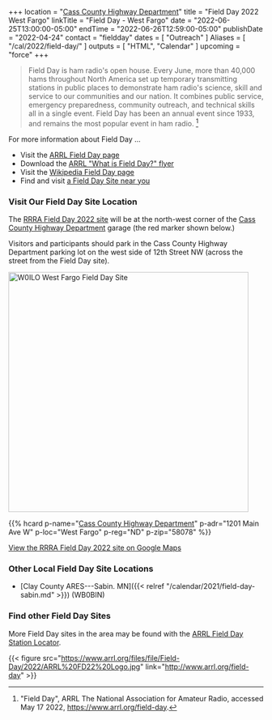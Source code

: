 +++
location = "[Cass County Highway Department](#visit-our-field-day-site-location)"
title = "Field Day 2022 West Fargo"
linkTitle = "Field Day - West Fargo"
date = "2022-06-25T13:00:00-05:00"
endTime = "2022-06-26T12:59:00-05:00"
publishDate = "2022-04-24"
contact = "fieldday"
dates = [ "Outreach" ]
Aliases = [ "/cal/2022/field-day/" ]
outputs = [ "HTML", "Calendar" ]
upcoming = "force"
+++
>Field Day is ham radio's open house. Every June, more than 40,000 hams
>throughout North America set up temporary transmitting stations in public
>places to demonstrate ham radio's science, skill and service to our
>communities and our nation. It combines public service, emergency
>preparedness, community outreach, and technical skills all in a single event.
>Field Day has been an annual event since 1933, and remains the most popular
>event in ham radio. [^1]

[^1]: "Field Day", ARRL The National Association for Amateur Radio, accessed May 17 2022, https://www.arrl.org/field-day.

For more information about Field Day ...

* Visit the [ARRL Field Day page](https://www.arrl.org/field-day)
* Download the [ARRL "What is Field Day?" flyer](https://www.arrl.org/files/file/Field-Day/2021/2_1-%20FD%20Flier%20-%20What%20is%20FD%20generic.pdf)
* Visit the [Wikipedia Field Day page](https://en.wikipedia.org/wiki/Field_Day_(amateur_radio))
* Find and visit [a Field Day Site near you](http://www.arrl.org/field-day-locator)

### Visit Our Field Day Site Location

The [RRRA Field Day 2022 site](https://www.google.com/maps/place/46%C2%B052'33.7%22N+96%C2%B055'11.2%22W/@46.8758746,-96.9215708,274m/data=!3m1!1e3!4m14!1m7!3m6!1s0x52cf34bb7797e871:0xb83bd0531febdbda!2sWest+Fargo,+ND!3b1!8m2!3d46.8769487!4d-96.8999057!3m5!1s0x0:0x0!7e2!8m2!3d46.8760285!4d-96.9197808)
will be at the north-west corner of the [Cass County Highway Department](/places/cass-county-highway-department/) garage
(the red marker shown below.)

Visitors and participants should park in the Cass County Highway Department parking lot on the
west side of 12th Street NW (across the street from the Field Day site).

<a data-flickr-embed="true" href="https://www.flickr.com/photos/147076354@N03/34609732591/in/dateposted-public/" title="W0ILO West Fargo Field Day Site"><img src="https://live.staticflickr.com/65535/34609732591_bb422a376e.jpg" width="474" height="474" alt="W0ILO West Fargo Field Day Site"></a><script async src="//embedr.flickr.com/assets/client-code.js" charset="utf-8"></script>

<span class="genericons-neue genericons-neue-location"></span>
{{% hcard p-name="[Cass County Highway Department](/places/cass-county-highway-department/)" p-adr="1201 Main Ave W" p-loc="West Fargo" p-reg="ND" p-zip="58078" %}} 

[View the RRRA Field Day 2022 site on Google Maps](https://www.google.com/maps/place/46%C2%B052'33.7%22N+96%C2%B055'11.2%22W/@46.8758746,-96.9215708,274m/data=!3m1!1e3!4m14!1m7!3m6!1s0x52cf34bb7797e871:0xb83bd0531febdbda!2sWest+Fargo,+ND!3b1!8m2!3d46.8769487!4d-96.8999057!3m5!1s0x0:0x0!7e2!8m2!3d46.8760285!4d-96.9197808)

### Other Local Field Day Site Locations

* [Clay County ARES---Sabin. MN]({{< relref "/calendar/2021/field-day-sabin.md" >}}) (WB0BIN)

### Find other Field Day Sites

More Field Day sites in the area may be found with the 
[ARRL Field Day Station Locator](http://www.arrl.org/field-day-locator).

{{< figure src="https://www.arrl.org/files/file/Field-Day/2022/ARRL%20FD22%20Logo.jpg" link="http://www.arrl.org/field-day" >}}
